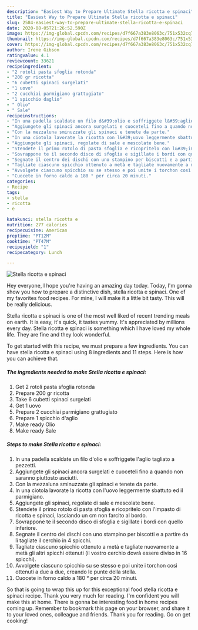 ```yaml
---
description: "Easiest Way to Prepare Ultimate Stella ricotta e spinaci"
title: "Easiest Way to Prepare Ultimate Stella ricotta e spinaci"
slug: 2584-easiest-way-to-prepare-ultimate-stella-ricotta-e-spinaci
date: 2020-08-05T21:26:52.590Z
image: https://img-global.cpcdn.com/recipes/d7f667a383e8063c/751x532cq70/stella-ricotta-e-spinaci-recipe-main-photo.jpg
thumbnail: https://img-global.cpcdn.com/recipes/d7f667a383e8063c/751x532cq70/stella-ricotta-e-spinaci-recipe-main-photo.jpg
cover: https://img-global.cpcdn.com/recipes/d7f667a383e8063c/751x532cq70/stella-ricotta-e-spinaci-recipe-main-photo.jpg
author: Irene Gibson
ratingvalue: 4.1
reviewcount: 33621
recipeingredient:
- "2 rotoli pasta sfoglia rotonda"
- "200 gr ricotta"
- "6 cubetti spinaci surgelati"
- "1 uovo"
- "2 cucchiai parmigiano grattugiato"
- "1 spicchio daglio"
- " Olio"
- " Sale"
recipeinstructions:
- "In una padella scaldate un filo d&#39;olio e soffriggete l&#39;aglio tagliato a pezzetti."
- "Aggiungete gli spinaci ancora surgelati e cuoceteli fino a quando non saranno piuttosto asciutti."
- "Con la mezzaluna sminuzzate gli spinaci e tenete da parte."
- "In una ciotola lavorate la ricotta con l&#39;uovo leggermente sbattuto ed il parmigiano."
- "Aggiungete gli spinaci, regolate di sale e mescolate bene."
- "Stendete il primo rotolo di pasta sfoglia e ricopritelo con l&#39;impasto di ricotta e spinaci, lasciando un cm non farcito al bordo."
- "Sovrappone te il secondo disco di sfoglia e sigillate i bordi con quello inferiore."
- "Segnate il centro dei dischi con uno stampino per biscotti e a partire da lì tagliate il cerchio in 4 spicchi."
- "Tagliate ciascuno spicchio ottenuto a metà e tagliate nuovamente a metà gli altri spicchi ottenuti (il vostro cerchio dovrà essere diviso in 16 spicchi)."
- "Avvolgete ciascuno spicchio su se stesso e poi unite i torchon così ottenuti a due a due, creando le punte della stella."
- "Cuocete in forno caldo a 180 ° per circa 20 minuti."
categories:
- Recipe
tags:
- stella
- ricotta
- e

katakunci: stella ricotta e 
nutrition: 277 calories
recipecuisine: American
preptime: "PT12M"
cooktime: "PT47M"
recipeyield: "1"
recipecategory: Lunch

---
```



![Stella ricotta e spinaci](https://img-global.cpcdn.com/recipes/d7f667a383e8063c/751x532cq70/stella-ricotta-e-spinaci-recipe-main-photo.jpg)

Hey everyone, I hope you're having an amazing day today. Today, I'm gonna show you how to prepare a distinctive dish, stella ricotta e spinaci. One of my favorites food recipes. For mine, I will make it a little bit tasty. This will be really delicious.



Stella ricotta e spinaci is one of the most well liked of recent trending meals on earth. It is easy, it's quick, it tastes yummy. It's appreciated by millions every day. Stella ricotta e spinaci is something which I have loved my whole life. They are fine and they look wonderful.


To get started with this recipe, we must prepare a few ingredients. You can have stella ricotta e spinaci using 8 ingredients and 11 steps. Here is how you can achieve that.

<!--inarticleads1-->

##### The ingredients needed to make Stella ricotta e spinaci:

1. Get 2 rotoli pasta sfoglia rotonda
1. Prepare 200 gr ricotta
1. Take 6 cubetti spinaci surgelati
1. Get 1 uovo
1. Prepare 2 cucchiai parmigiano grattugiato
1. Prepare 1 spicchio d&#39;aglio
1. Make ready  Olio
1. Make ready  Sale




<!--inarticleads2-->

##### Steps to make Stella ricotta e spinaci:

1. In una padella scaldate un filo d&#39;olio e soffriggete l&#39;aglio tagliato a pezzetti.
1. Aggiungete gli spinaci ancora surgelati e cuoceteli fino a quando non saranno piuttosto asciutti.
1. Con la mezzaluna sminuzzate gli spinaci e tenete da parte.
1. In una ciotola lavorate la ricotta con l&#39;uovo leggermente sbattuto ed il parmigiano.
1. Aggiungete gli spinaci, regolate di sale e mescolate bene.
1. Stendete il primo rotolo di pasta sfoglia e ricopritelo con l&#39;impasto di ricotta e spinaci, lasciando un cm non farcito al bordo.
1. Sovrappone te il secondo disco di sfoglia e sigillate i bordi con quello inferiore.
1. Segnate il centro dei dischi con uno stampino per biscotti e a partire da lì tagliate il cerchio in 4 spicchi.
1. Tagliate ciascuno spicchio ottenuto a metà e tagliate nuovamente a metà gli altri spicchi ottenuti (il vostro cerchio dovrà essere diviso in 16 spicchi).
1. Avvolgete ciascuno spicchio su se stesso e poi unite i torchon così ottenuti a due a due, creando le punte della stella.
1. Cuocete in forno caldo a 180 ° per circa 20 minuti.




So that is going to wrap this up for this exceptional food stella ricotta e spinaci recipe. Thank you very much for reading. I'm confident you will make this at home. There is gonna be interesting food in home recipes coming up. Remember to bookmark this page on your browser, and share it to your loved ones, colleague and friends. Thank you for reading. Go on get cooking!
